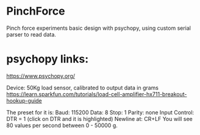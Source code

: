 # PinchForce
Pinch force experiments basic design with psychopy, using custom serial parser to read data.

# psychopy links:
https://www.psychopy.org/


Device: 50Kg load sensor, calibrated to output data in grams
https://learn.sparkfun.com/tutorials/load-cell-amplifier-hx711-breakout-hookup-guide

The preset for it is:
Baud: 115200
Data: 8
Stop: 1
Parity: none
Input Control: DTR = 1 (click on DTR and it is highlighted)
Newline at: CR+LF
You will see 80 values per second between 0 - 50000 g.
